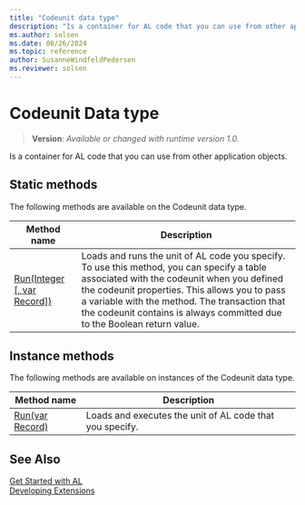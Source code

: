 ```yaml
---
title: "Codeunit data type"
description: "Is a container for AL code that you can use from other application objects."
ms.author: solsen
ms.date: 08/26/2024
ms.topic: reference
author: SusanneWindfeldPedersen
ms.reviewer: solsen
---
```

[//]: # (START>DO_NOT_EDIT)
[//]: # (IMPORTANT:Do not edit any of the content between here and the END>DO_NOT_EDIT.)
[//]: # (Any modifications should be made in the .xml files in the ModernDev repo.)
# Codeunit Data type
> **Version**: _Available or changed with runtime version 1.0._

Is a container for AL code that you can use from other application objects.


## Static methods
The following methods are available on the Codeunit data type.


|Method name|Description|
|-----------|-----------|
|[Run(Integer [, var Record])](codeunit-run-method.md)|Loads and runs the unit of AL code you specify. To use this method, you can specify a table associated with the codeunit when you defined the codeunit properties. This allows you to pass a variable with the method. The transaction that the codeunit contains is always committed due to the Boolean return value.|

## Instance methods
The following methods are available on instances of the Codeunit data type.

|Method name|Description|
|-----------|-----------|
|[Run(var Record)](codeunitinstance-run-method.md)|Loads and executes the unit of AL code that you specify.|

[//]: # (IMPORTANT: END>DO_NOT_EDIT)
## See Also  
[Get Started with AL](../../devenv-get-started.md)  
[Developing Extensions](../../devenv-dev-overview.md)  